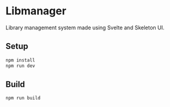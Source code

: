 # Libmanager

Library management system made using Svelte and Skeleton UI.

## Setup
```bash
npm install
npm run dev
```

## Build
```bash
npm run build
```